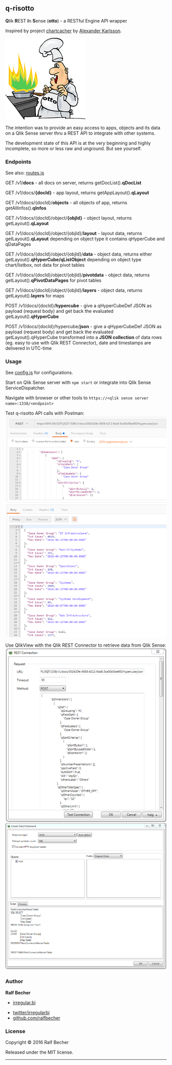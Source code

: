## q-risotto

**Q**lik **R**EST **I**n **S**ense (**otto**) - a RESTful Engine API wrapper

Inspired by project [chartcacher] by [Alexander Karlsson]. 

[chartcacher]: https://github.com/mindspank/chartcacher
[Alexander Karlsson]: https://github.com/mindspank

![q-risotto](./q-risotto-logo.png)

The intention was to provide an easy access to apps, objects and its data on a Qlik Sense server thru a REST API to integrate with other systems.

The development state of this API is at the very beginning and highly incomplete, so more or less raw and unground. But see yourself.

### Endpoints

See also: [routes.js](./routes/routes.js)

GET /v1/**docs** - all docs on server, returns getDocList().**qDocList**

GET /v1/docs/**{docId}** - app layout, returns getAppLayout().**qLayout**

GET /v1/docs/{docId}/**objects** - all objects of app, returns getAllInfos().**qInfos**

GET /v1/docs/{docId}/object/**{objId}** - object layout, returns getLayout().**qLayout**

GET /v1/docs/{docId}/object/{objId}/**layout** - layout data, returns getLayout().**qLayout** depending on object type it contains qHyperCube and qDataPages

GET /v1/docs/{docId}/object/{objId}/**data** - object data, returns either getLayout().**qHyperCube/qListObject** depending on object type chart/listbox, not data for pivot tables

GET /v1/docs/{docId}/object/{objId}/**pivotdata** - object data, returns getLayout().**qPivotDataPages** for pivot tables

GET /v1/docs/{docId}/object/{objId}/**layers** - object data, returns getLayout().**layers** for maps

POST /v1/docs/{docId}/**hypercube** - give a qHyperCubeDef JSON as payload (request body) and get back the evaluated getLayout().**qHyperCube**

POST /v1/docs/{docId}/hypercube/**json** - give a qHyperCubeDef JSON as payload (request body) and get back the evaluated getLayout().qHyperCube transformed into a **JSON collection** of data rows (eg. easy to use with Qlik REST Connector), date and timestamps are delivered in UTC-time

### Usage

See [config.js](./config.js) for configurations.

Start on Qlik Sense server with `npm start` or integrate into Qlik Sense ServiceDispatcher.

Navigate with browser or other tools to `https://<qlik sense server name>:1338/<endpoint>`

Test q-risotto API calls with Postman:
![q-risotto with Postman](postman-example.png)

Use QlikView with the Qlik REST Connector to retrieve data from Qlik Sense:
![q-risotto with QlikView REST connector](qlikview-example.png)
![q-risotto with QlikView REST connector](qlikview-example2.png)


### Author

**Ralf Becher**

+ [irregular.bi](http://irregular.bi)
* [twitter/irregularbi](http://twitter.com/irregularbi)
* [github.com/ralfbecher](http://github.com/ralfbecher)

### License

Copyright © 2016 Ralf Becher

Released under the MIT license.

***
